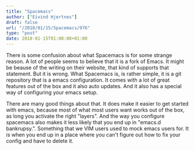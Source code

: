 ```yaml
---
title: "Spacemacs"
author: ["Eivind Hjertnes"]
draft: false
url: "/2018/01/15/Spacemacs/976"
type: "post"
date: 2018-01-15T01:00:00+01:00
---
```


There is some confusion about what Spacemacs is for some strange reason.
A lot of people seems to believe that it is a fork of Emacs. It might be
beause of the writing on their website, that kind of supports that
statement. But it is wrong. What Spacemacs is, is rather simple, it is a
git repository that is a emacs configuration. It comes with a lot of
great features out of the box and it also auto updates. And it also has
a special way of configuring your emacs setup.

There are many good things about that. It does make it easier to get
started with emacs, because most of what most users want works out of
the box, as long you activate the right "layers". And the way you
configure spacemacs also makes it less likely that you end up in
"emacs.d bankrupsy.". Something that we VIM users used to mock emacs
users for. It is when you end up in a place where you can't figure out
how to fix your config and have to delete it.
